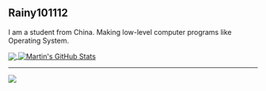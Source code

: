 ## Rainy101112

I am a student from China. Making low-level computer programs like Operating System.
<br>

<!--
**Rainy101112/rainy101112** is a ✨ _special_ ✨ repository because its `README.md` (this file) appears on your GitHub profile.

Here are some ideas to get you started:

- 🔭 I’m currently working on ...
- 🌱 I’m currently learning ...
- 👯 I’m looking to collaborate on ...
- 🤔 I’m looking for help with ...
- 💬 Ask me about ...
- 📫 How to reach me: ...
- 😄 Pronouns: ...
- ⚡ Fun fact: ...
-->

<a href="github.com/rainy101112">
  <img align="center" src="https://github-readme-stats.vercel.app/api/top-langs/?username=rainy101112&hide=java,html,tex&title_color=ffffff&text_color=c9cacc&icon_color=2bbc8a&bg_color=1d1f21&langs_count=3" />
</a>
<a href="github.com/rainy101112">
  <img align="center" src="https://github-readme-stats.vercel.app/api?username=rainy101112&show_icons=true&line_height=27&count_private=true&title_color=ffffff&text_color=c9cacc&icon_color=2bbc8a&bg_color=1d1f21" alt="Martin's GitHub Stats" />
</a>

<hr>

<img align="center" src="https://github-readme-stats.vercel.app/api/pin/?username=ViudiraTech&repo=Uinxed-Kernel&title_color=ffffff&text_color=c9cacc&icon_color=2bbc8a&bg_color=1d1f21" />
